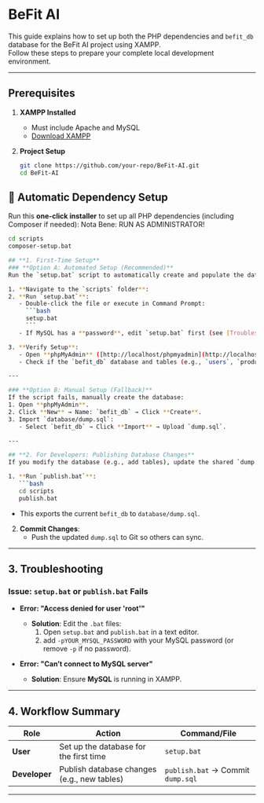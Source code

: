 # **BeFit AI**

This guide explains how to set up both the PHP dependencies and `befit_db` database for the BeFit AI project using XAMPP.  
Follow these steps to prepare your complete local development environment.

---

## **Prerequisites**
1. **XAMPP Installed**  
   - Must include Apache and MySQL  
   - [Download XAMPP](https://www.apachefriends.org/download.html)  

2. **Project Setup**  
   ```bash
   git clone https://github.com/your-repo/BeFit-AI.git
   cd BeFit-AI

## 🚀 Automatic Dependency Setup

Run this **one-click installer** to set up all PHP dependencies (including Composer if needed):
Nota Bene: RUN AS ADMINISTRATOR!
```bash
cd scripts
composer-setup.bat

## **1. First-Time Setup**  
### **Option A: Automated Setup (Recommended)**  
Run the `setup.bat` script to automatically create and populate the database:  

1. **Navigate to the `scripts` folder**:  
2. **Run `setup.bat`**:  
   - Double-click the file or execute in Command Prompt:  
     ```bash
     setup.bat
     ```
   - If MySQL has a **password**, edit `setup.bat` first (see [Troubleshooting](#troubleshooting)).  

3. **Verify Setup**:  
   - Open **phpMyAdmin** ([http://localhost/phpmyadmin](http://localhost/phpmyadmin)).  
   - Check if the `befit_db` database and tables (e.g., `users`, `products`) exist.  

---

### **Option B: Manual Setup (Fallback)**  
If the script fails, manually create the database:  
1. Open **phpMyAdmin**.  
2. Click **New** → Name: `befit_db` → Click **Create**.  
3. Import `database/dump.sql`:  
   - Select `befit_db` → Click **Import** → Upload `dump.sql`.  

---

## **2. For Developers: Publishing Database Changes**  
If you modify the database (e.g., add tables), update the shared `dump.sql` for others:  

1. **Run `publish.bat`**:  
   ```bash
   cd scripts
   publish.bat
   ```
   - This exports the current `befit_db` to `database/dump.sql`.  

2. **Commit Changes**:  
   - Push the updated `dump.sql` to Git so others can sync.  

---

## **3. Troubleshooting**  
### **Issue: `setup.bat` or `publish.bat` Fails**  
- **Error: "Access denied for user 'root'"**  
  - **Solution**: Edit the `.bat` files:  
    1. Open `setup.bat` and `publish.bat` in a text editor.  
    2. add `-pYOUR_MYSQL_PASSWORD` with your MySQL password (or remove `-p` if no password).  

- **Error: "Can’t connect to MySQL server"**  
  - **Solution**: Ensure **MySQL** is running in XAMPP.  

---

## **4. Workflow Summary**  
| Role          | Action                                                                 | Command/File               |  
|---------------|-----------------------------------------------------------------------|----------------------------|  
| **User**      | Set up the database for the first time                                | `setup.bat`                |  
| **Developer** | Publish database changes (e.g., new tables)                          | `publish.bat` → Commit `dump.sql` |  

---